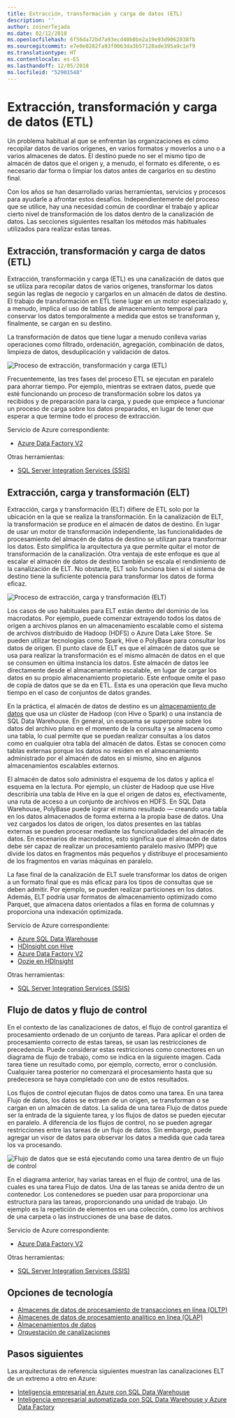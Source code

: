 ```yaml
---
title: Extracción, transformación y carga de datos (ETL)
description: ''
author: zoinerTejada
ms.date: 02/12/2018
ms.openlocfilehash: 6f56da72bd7a93ecd40b0be2a19e93d9062038fb
ms.sourcegitcommit: e7e0e0282fa93f0063da3b57128ade395a9c1ef9
ms.translationtype: HT
ms.contentlocale: es-ES
ms.lasthandoff: 12/05/2018
ms.locfileid: "52901548"
---
```

# <a name="extract-transform-and-load-etl"></a>Extracción, transformación y carga de datos (ETL)

Un problema habitual al que se enfrentan las organizaciones es cómo recopilar datos de varios orígenes, en varios formatos y moverlos a uno o a varios almacenes de datos. El destino puede no ser el mismo tipo de almacén de datos que el origen y, a menudo, el formato es diferente, o es necesario dar forma o limpiar los datos antes de cargarlos en su destino final.

Con los años se han desarrollado varias herramientas, servicios y procesos para ayudarle a afrontar estos desafíos. Independientemente del proceso que se utilice, hay una necesidad común de coordinar el trabajo y aplicar cierto nivel de transformación de los datos dentro de la canalización de datos. Las secciones siguientes resaltan los métodos más habituales utilizados para realizar estas tareas.

## <a name="extract-transform-and-load-etl"></a>Extracción, transformación y carga de datos (ETL)

Extracción, transformación y carga (ETL) es una canalización de datos que se utiliza para recopilar datos de varios orígenes, transformar los datos según las reglas de negocio y cargarlos en un almacén de datos de destino. El trabajo de transformación en ETL tiene lugar en un motor especializado y, a menudo, implica el uso de tablas de almacenamiento temporal para conservar los datos temporalmente a medida que estos se transforman y, finalmente, se cargan en su destino.

La transformación de datos que tiene lugar a menudo conlleva varias operaciones como filtrado, ordenación, agregación, combinación de datos, limpieza de datos, desduplicación y validación de datos.

![Proceso de extracción, transformación y carga (ETL)](../images/etl.png)

Frecuentemente, las tres fases del proceso ETL se ejecutan en paralelo para ahorrar tiempo. Por ejemplo, mientras se extraen datos, puede que esté funcionando un proceso de transformación sobre los datos ya recibidos y de preparación para la carga, y puede que empiece a funcionar un proceso de carga sobre los datos preparados, en lugar de tener que esperar a que termine todo el proceso de extracción.

Servicio de Azure correspondiente:
- [Azure Data Factory V2](https://azure.microsoft.com/services/data-factory/)

Otras herramientas:
- [SQL Server Integration Services (SSIS)](/sql/integration-services/sql-server-integration-services)

## <a name="extract-load-and-transform-elt"></a>Extracción, carga y transformación (ELT)

Extracción, carga y transformación (ELT) difiere de ETL solo por la ubicación en la que se realiza la transformación. En la canalización de ELT, la transformación se produce en el almacén de datos de destino. En lugar de usar un motor de transformación independiente, las funcionalidades de procesamiento del almacén de datos de destino se utilizan para transformar los datos. Esto simplifica la arquitectura ya que permite quitar el motor de transformación de la canalización. Otra ventaja de este enfoque es que al escalar el almacén de datos de destino también se escala el rendimiento de la canalización de ELT. No obstante, ELT solo funciona bien si el sistema de destino tiene la suficiente potencia para transformar los datos de forma eficaz.

![Proceso de extracción, carga y transformación (ELT)](../images/elt.png)

Los casos de uso habituales para ELT están dentro del dominio de los macrodatos. Por ejemplo, puede comenzar extrayendo todos los datos de origen a archivos planos en un almacenamiento escalable como el sistema de archivos distribuido de Hadoop (HDFS) o Azure Data Lake Store. Se pueden utilizar tecnologías como Spark, Hive o PolyBase para consultar los datos de origen. El punto clave de ELT es que el almacén de datos que se usa para realizar la transformación es el mismo almacén de datos en el que se consumen en última instancia los datos. Este almacén de datos lee directamente desde el almacenamiento escalable, en lugar de cargar los datos en su propio almacenamiento propietario. Este enfoque omite el paso de copia de datos que se da en ETL. Esta es una operación que lleva mucho tiempo en el caso de conjuntos de datos grandes.

En la práctica, el almacén de datos de destino es un [almacenamiento de datos](./data-warehousing.md) que usa un clúster de Hadoop (con Hive o Spark) o una instancia de SQL Data Warehouse. En general, un esquema se superpone sobre los datos del archivo plano en el momento de la consulta y se almacena como una tabla, lo cual permite que se puedan realizar consultas a los datos como en cualquier otra tabla del almacén de datos. Estas se conocen como tablas externas porque los datos no residen en el almacenamiento administrado por el almacén de datos en sí mismo, sino en algunos almacenamientos escalables externos. 

El almacén de datos solo administra el esquema de los datos y aplica el esquema en la lectura. Por ejemplo, un clúster de Hadoop que use Hive describiría una tabla de Hive en la que el origen de datos es, efectivamente, una ruta de acceso a un conjunto de archivos en HDFS. En SQL Data Warehouse, PolyBase puede lograr el mismo resultado &mdash; creando una tabla en los datos almacenados de forma externa a la propia base de datos. Una vez cargados los datos de origen, los datos presentes en las tablas externas se pueden procesar mediante las funcionalidades del almacén de datos. En escenarios de macrodatos, esto significa que el almacén de datos debe ser capaz de realizar un procesamiento paralelo masivo (MPP) que divide los datos en fragmentos más pequeños y distribuye el procesamiento de los fragmentos en varias máquinas en paralelo.

La fase final de la canalización de ELT suele transformar los datos de origen a un formato final que es más eficaz para los tipos de consultas que se deben admitir. Por ejemplo, se pueden realizar particiones en los datos. Además, ELT podría usar formatos de almacenamiento optimizado como Parquet, que almacena datos orientados a filas en forma de columnas y proporciona una indexación optimizada. 

Servicio de Azure correspondiente:

- [Azure SQL Data Warehouse](/azure/sql-data-warehouse/sql-data-warehouse-overview-what-is)
- [HDInsight con Hive](/azure/hdinsight/hadoop/hdinsight-use-hive)
- [Azure Data Factory V2](https://azure.microsoft.com/services/data-factory/)
- [Oozie en HDInsight](/azure/hdinsight/hdinsight-use-oozie-linux-mac)

Otras herramientas:

- [SQL Server Integration Services (SSIS)](/sql/integration-services/sql-server-integration-services)

## <a name="data-flow-and-control-flow"></a>Flujo de datos y flujo de control

En el contexto de las canalizaciones de datos, el flujo de control garantiza el procesamiento ordenado de un conjunto de tareas. Para aplicar el orden de procesamiento correcto de estas tareas, se usan las restricciones de precedencia. Puede considerar estas restricciones como conectores en un diagrama de flujo de trabajo, como se indica en la siguiente imagen. Cada tarea tiene un resultado como, por ejemplo, correcto, error o conclusión. Cualquier tarea posterior no comenzará el procesamiento hasta que su predecesora se haya completado con uno de estos resultados.

Los flujos de control ejecutan flujos de datos como una tarea. En una tarea Flujo de datos, los datos se extraen de un origen, se transforman o se cargan en un almacén de datos. La salida de una tarea Flujo de datos puede ser la entrada de la siguiente tarea, y los flujos de datos se pueden ejecutar en paralelo. A diferencia de los flujos de control, no se pueden agregar restricciones entre las tareas de un flujo de datos. Sin embargo, puede agregar un visor de datos para observar los datos a medida que cada tarea los va procesando.

![Flujo de datos que se está ejecutando como una tarea dentro de un flujo de control](../images/control-flow-data-flow.png)

En el diagrama anterior, hay varias tareas en el flujo de control, una de las cuales es una tarea Flujo de datos. Una de las tareas se anida dentro de un contenedor. Los contenedores se pueden usar para proporcionar una estructura para las tareas, proporcionando una unidad de trabajo. Un ejemplo es la repetición de elementos en una colección, como los archivos de una carpeta o las instrucciones de una base de datos.

Servicio de Azure correspondiente:
- [Azure Data Factory V2](https://azure.microsoft.com/services/data-factory/)

Otras herramientas:
- [SQL Server Integration Services (SSIS)](/sql/integration-services/sql-server-integration-services)

## <a name="technology-choices"></a>Opciones de tecnología

- [Almacenes de datos de procesamiento de transacciones en línea (OLTP)](./online-transaction-processing.md#oltp-in-azure)
- [Almacenes de datos de procesamiento analítico en línea (OLAP)](./online-analytical-processing.md#olap-in-azure)
- [Almacenamientos de datos](./data-warehousing.md)
- [Orquestación de canalizaciones](../technology-choices/pipeline-orchestration-data-movement.md)

## <a name="next-steps"></a>Pasos siguientes

Las arquitecturas de referencia siguientes muestran las canalizaciones ELT de un extremo a otro en Azure:

- [Inteligencia empresarial en Azure con SQL Data Warehouse](../../reference-architectures/data/enterprise-bi-sqldw.md)
- [Inteligencia empresarial automatizada con SQL Data Warehouse y Azure Data Factory](../../reference-architectures/data/enterprise-bi-adf.md)